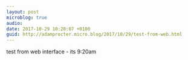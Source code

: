 ```yaml
---
layout: post
microblog: true
audio: 
date: 2017-10-29 10:20:07 +0100
guid: http://adamprocter.micro.blog/2017/10/29/test-from-web.html
---
```

test from web interface - its 9:20am
